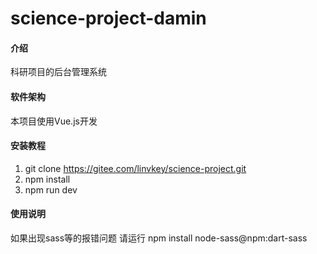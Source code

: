 # science-project-damin

#### 介绍
科研项目的后台管理系统

#### 软件架构
本项目使用Vue.js开发

#### 安装教程

1.  git clone https://gitee.com/linvkey/science-project.git
2.  npm install 
3.  npm run dev

#### 使用说明

如果出现sass等的报错问题
请运行
npm install node-sass@npm:dart-sass


